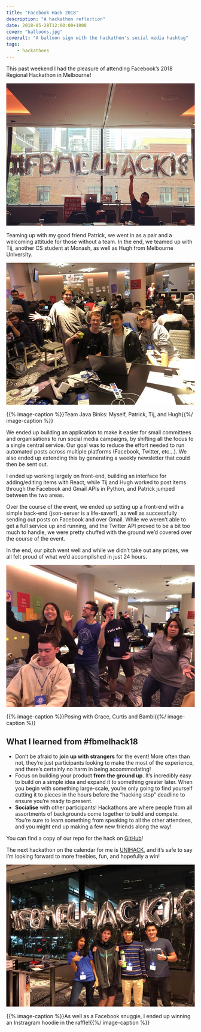 ```yaml
---
title: "Facebook Hack 2018"
description: "A hackathon reflection"
date: 2018-05-28T12:00:00+1000
cover: "balloons.jpg"
coveralt: "A balloon sign with the hackathon's social media hashtag"
tags:
    - hackathons
---
```


This past weekend I had the pleasure of attending Facebook’s 2018 Regional Hackathon in Melbourne!

<!--more-->

![A balloon sign with the hackathon's social media hashtag](./balloons.jpg)

Teaming up with my good friend Patrick, we went in as a pair and a welcoming attitude for those without a team. In the end, we teamed up with Tij, another CS student at Monash, as well as Hugh from Melbourne University.

![Team Java Binks: Myself, Patrick, Tij and Hugh](./team.jpg)

{{% image-caption %}}Team Java Binks: Myself, Patrick, Tij, and Hugh{{%/ image-caption %}}

We ended up building an application to make it easier for small committees and organisations to run social media campaigns, by shifting all the focus to a single central service. Our goal was to reduce the effort needed to run automated posts across multiple platforms (Facebook, Twitter, etc…). We also ended up extending this by generating a weekly newsletter that could then be sent out.

I ended up working largely on front-end, building an interface for adding/editing items with React, while Tij and Hugh worked to post items through the Facebook and Gmail APIs in Python, and Patrick jumped between the two areas.

Over the course of the event, we ended up setting up a front-end with a simple back-end (json-server is a life-saver!), as well as successfully sending out posts on Facebook and over Gmail. While we weren’t able to get a full service up and running, and the Twitter API proved to be a bit too much to handle, we were pretty chuffed with the ground we’d covered over the course of the event.

In the end, our pitch went well and while we didn’t take out any prizes, we all felt proud of what we’d accomplished in just 24 hours.

![Posing with Grace, Curtis and Bambi](./posing.jpg)

{{% image-caption %}}Posing with Grace, Curtis and Bambi{{%/ image-caption %}}

## What I learned from #fbmelhack18

-   Don’t be afraid to **join up with strangers** for the event! More often than not, they’re just participants looking to make the most of the experience, and there’s certainly no harm in being accommodating!
-   Focus on building your product **from the ground up**. It’s incredibly easy to build on a simple idea and expand it to something greater later. When you begin with something large-scale, you’re only going to find yourself cutting it to pieces in the hours before the “hacking stop” deadline to ensure you’re ready to present.
-   **Socialise** with other participants! Hackathons are where people from all assortments of backgrounds come together to build and compete. You’re sure to learn something from speaking to all the other attendees, and you might end up making a few new friends along the way!

You can find a copy of our repo for the hack on [GitHub](https://github.com/nchlswhttkr/fbmelhack18/)!

The next hackathon on the calendar for me is [UNIHACK](https://unihack.net/), and it’s safe to say I’m looking forward to more freebies, fun, and hopefully a win!

![As well as a Facebook snuggie, I ended up winning an Instragram hoodie in the raffle!](./hoodie.jpg)

{{% image-caption %}}As well as a Facebook snuggie, I ended up winning an Instragram hoodie in the raffle!{{%/ image-caption %}}
